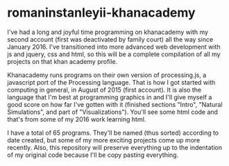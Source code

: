 # romaninstanleyii-khanacademy

I've had a long and joyful time programming on khanacademy with my second account (first was deactivated by family court) all the way since January 2016. I've transitioned into more advanced web development with js and jquery, css and html, so this will be a complete compilation of all my projects on that khan academy profile. 

Khanacademy runs programs on their own version of processing.js, a javascript port of the Processing language. That is how I got started with computing in general, in August of 2015 (first account). It is also the language that I'm best at programming graphics in and I'll give myself a good score on how far I've gotten with it (finished sections "Intro", "Natural Simulations", and part of "Visualizations"). You'll see some html code and that's from some of my 2016 work learning html. 

I have a total of 65 programs. They'll be named (thus sorted) according to date created, but some of my more exciting projects come up more recently. Also, this repository will preserve everything up to the indentation of my original code because I'll be copy pasting everything. 
